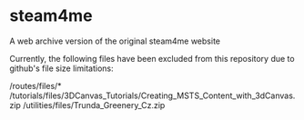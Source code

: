 # steam4me
A web archive version of the original steam4me website

Currently, the following files have been excluded from this repository due to github's file size limitations:

/routes/files/*
/tutorials/files/3DCanvas_Tutorials/Creating_MSTS_Content_with_3dCanvas.zip
/utilities/files/Trunda_Greenery_Cz.zip


